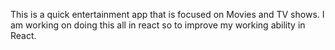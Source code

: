 This is a quick entertainment app that is focused on Movies and TV shows. I am working on doing this all in react so to improve my working ability in React.